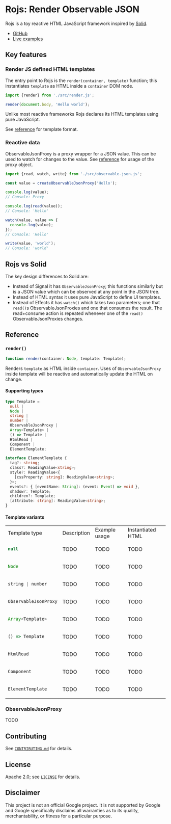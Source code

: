 # Rojs: Render Observable JSON
Rojs is a toy reactive HTML JavaScript framework inspired by [Solid](https://www.solidjs.com/).

- [GitHub](https://github.com/randfur/rojs)
- [Live examples](examples/)

## Key features

### Render JS defined HTML templates

The entry point to Rojs is the `render(container, template)` function; this instantiates `template` as HTML inside a `container` DOM node.

```js
import {render} from './src/render.js';

render(document.body, 'Hello world');
```

Unlike most reactive frameworks Rojs declares its HTML templates using pure JavaScript.

See [reference](#render) for template format.

### Reactive data

ObservableJsonProxy is a proxy wrapper for a JSON value. This can be used to watch for changes to the value. See [reference](#observablejsonproxy) for usage of the proxy object.

```js
import {read, watch, write} from './src/observable-json.js';

const value = createObservableJsonProxy('Hello');

console.log(value);
// Console: Proxy

console.log(read(value));
// Console: 'Hello'

watch(value, value => {
  console.log(value);
});
// Console: 'Hello'

write(value, 'world');
// Console: 'world'
```

## Rojs vs Solid
The key design differences to Solid are:
- Instead of Signal it has `ObservableJsonProxy`; this functions similarly but is a JSON value which can be observed at any point in the JSON tree.
- Instead of HTML syntax it uses pure JavaScript to define UI templates.
- Instead of Effects it has `watch()` which takes two parameters; one that `read()`s ObservableJsonProxies and one that consumes the result. The read+consume action is repeated whenever one of the `read()` ObservableJsonProxies changes.

## Reference

### `render()`

```ts
function render(container: Node, template: Template);
```

Renders `template` as HTML inside `container`. Uses of `ObservableJsonProxy` inside template will be reactive and automatically update the HTML on change.

#### Supporting types

```ts
type Template =
  null |
  Node |
  string |
  number |
  ObservableJsonProxy |
  Array<Template> |
  () => Template |
  HtmlRead |
  Component |
  ElementTemplate;

interface ElementTemplate {
  tag?: string;
  class?: ReadingValue<string>;
  style?: ReadingValue<{
    [cssProperty: string]: ReadingValue<string>;
  }>;
  events?: { [eventName: String]: (event: Event) => void },
  shadow?: Template;
  children?: Template;
  [attribute: string]: ReadingValue<string>;
}
```

#### Template variants

<table>
  <tr>
    <td>Template type</td>
    <td>Description</td>
    <td>Example usage</td>
    <td>Instantiated HTML</td>
  </tr>
  <tr>
<td>

```ts
null
```

</td>
    <td>TODO</td>
    <td>TODO</td>
    <td>TODO</td>
  </tr>
  <tr>
<td>

```ts
Node
```

</td>
    <td>TODO</td>
    <td>TODO</td>
    <td>TODO</td>
  </tr>
  <tr>
<td>

```ts
string | number
```

</td>
    <td>TODO</td>
    <td>TODO</td>
    <td>TODO</td>
  </tr>
  <tr>
<td>

```ts
ObservableJsonProxy
```

</td>
    <td>TODO</td>
    <td>TODO</td>
    <td>TODO</td>
  </tr>
  <tr>
<td>

```ts
Array<Template>
```

</td>
    <td>TODO</td>
    <td>TODO</td>
    <td>TODO</td>
  </tr>
  <tr>
<td>

```ts
() => Template
```

</td>
    <td>TODO</td>
    <td>TODO</td>
    <td>TODO</td>
  </tr>
  <tr>
<td>

```ts
HtmlRead
```

</td>
    <td>TODO</td>
    <td>TODO</td>
    <td>TODO</td>
  </tr>
  <tr>
<td>

```ts
Component
```

</td>
    <td>TODO</td>
    <td>TODO</td>
    <td>TODO</td>
  </tr>
<td>

```ts
ElementTemplate
```

</td>
    <td>TODO</td>
    <td>TODO</td>
    <td>TODO</td>
  </tr>
</table>

### ObservableJsonProxy

TODO

## Contributing
See [`CONTRIBUTING.md`](CONTRIBUTING.md) for details.

## License
Apache 2.0; see [`LICENSE`](LICENSE) for details.

## Disclaimer
This project is not an official Google project. It is not supported by
Google and Google specifically disclaims all warranties as to its quality,
merchantability, or fitness for a particular purpose.